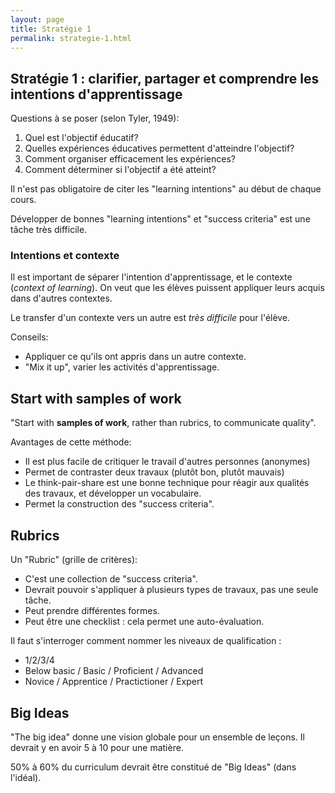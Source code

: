 ```yaml
---
layout: page
title: Stratégie 1
permalink: strategie-1.html
---
```


## Stratégie 1 : clarifier, partager et comprendre les intentions d'apprentissage

Questions à se poser (selon Tyler, 1949):

1. Quel est l'objectif éducatif?
2. Quelles expériences éducatives permettent d'atteindre l'objectif?
3. Comment organiser efficacement les expériences?
4. Comment déterminer si l'objectif a été atteint?

Il n'est pas obligatoire de citer les "learning intentions" au début de chaque cours.

Développer de bonnes "learning intentions" et "success criteria" est une tâche très difficile.

### Intentions et contexte

Il est important de séparer l'intention d'apprentissage, et le contexte (*context of learning*). On veut que les élèves puissent appliquer leurs acquis dans d'autres contextes.

Le transfer d'un contexte vers un autre est *très difficile* pour l'élève.

Conseils: 

- Appliquer ce qu'ils ont appris dans un autre contexte.
- "Mix it up", varier les activités d'apprentissage.

## Start with samples of work

"Start with **samples of work**, rather than rubrics, to communicate quality".

Avantages de cette méthode:

- Il est plus facile de critiquer le travail d'autres personnes (anonymes)
- Permet de contraster deux travaux (plutôt bon, plutôt mauvais)
- Le think-pair-share est une bonne technique pour réagir aux qualités des travaux, et développer un vocabulaire.
- Permet la construction des "success criteria".

## Rubrics

Un "Rubric" (grille de critères): 

- C'est une collection de "success criteria".  
- Devrait pouvoir s'appliquer à plusieurs types de travaux, pas une seule tâche.
- Peut prendre différentes formes.
- Peut être une checklist : cela permet une auto-évaluation.

Il faut s'interroger comment nommer les niveaux de qualification :

- 1/2/3/4
- Below basic / Basic / Proficient / Advanced
- Novice / Apprentice / Practictioner / Expert

## Big Ideas

"The big idea" donne une vision globale pour un ensemble de leçons. Il devrait y en avoir 5 à 10 pour une matière.

50% à 60% du curriculum devrait être constitué de "Big Ideas" (dans l'idéal).